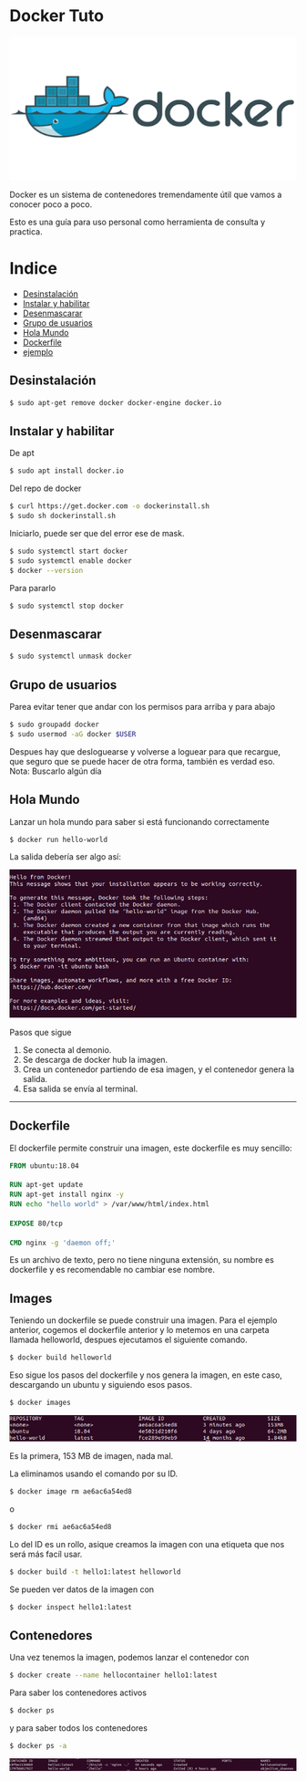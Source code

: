 # Docker Tuto


![](https://github.com/Rijaelto/big_Rata/blob/master/docker/images/dockerlogo.png)

Docker es un sistema de contenedores tremendamente útil que vamos a conocer poco a poco. 

Esto es una guía para uso personal como herramienta de consulta y practica. 


# Indice

<!--ts-->
   * [Desinstalación](#Desinstalación)
   * [Instalar y habilitar](#Instalar-y-habilitar)
   * [Desenmascarar](#Desenmascarar)
   * [Grupo de usuarios](#Grupo-de-usuarios)
   * [Hola Mundo](#Hola-Mundo)
   * [Dockerfile](#Dockerfile)
   * [ejemplo](#ejemplo)

<!--te-->


Desinstalación
--------------

```bash
$ sudo apt-get remove docker docker-engine docker.io
```
	
Instalar y habilitar
--------------------

De apt

```bash
$ sudo apt install docker.io
```

Del repo de docker

```bash
$ curl https://get.docker.com -o dockerinstall.sh
$ sudo sh dockerinstall.sh
```

Iniciarlo, puede ser que del error ese de mask.

```bash
$ sudo systemctl start docker
$ sudo systemctl enable docker
$ docker --version
```

Para pararlo

```bash
$ sudo systemctl stop docker
```

Desenmascarar
-------------

```bash
$ sudo systemctl unmask docker
```

Grupo de usuarios
------

Parea evitar tener que andar con los permisos para arriba y para abajo

```bash
$ sudo groupadd docker
$ sudo usermod -aG docker $USER
```

Despues hay que desloguearse y volverse a loguear para que recargue, que seguro que se puede hacer de otra forma, también es verdad eso. Nota: Buscarlo algún día

Hola Mundo
------

Lanzar un hola mundo para saber si está funcionando correctamente

```bash
$ docker run hello-world
```

La salida debería ser algo así:

![](https://github.com/Rijaelto/big_Rata/blob/master/docker/images/helloworld.png)

	
Pasos que sigue
                
1. Se conecta al demonio. 
2. Se descarga de docker hub la imagen.
3. Crea un contenedor partiendo de esa imagen, y el contenedor genera la salida.
4. Esa salida se envía al terminal.
                
----
	
Dockerfile
------

El dockerfile permite construir una imagen, este dockerfile es muy sencillo:

```dockerfile
FROM ubuntu:18.04

RUN apt-get update
RUN apt-get install nginx -y
RUN echo "hello world" > /var/www/html/index.html

EXPOSE 80/tcp

CMD nginx -g 'daemon off;'
```

Es un archivo de texto, pero no tiene ninguna extensión, su nombre es dockerfile y es recomendable no cambiar ese nombre. 


Images
------

Teniendo un dockerfile se puede construir una imagen. Para el ejemplo anterior, cogemos el dockerfile anterior y lo metemos en una carpeta llamada helloworld, despues ejecutamos el siguiente comando.

```bash
$ docker build helloworld
```

Eso sigue los pasos del dockerfile y nos genera la imagen, en este caso, descargando un ubuntu y siguiendo esos pasos.

```bash
$ docker images
```

![](https://github.com/Rijaelto/big_Rata/blob/master/docker/images/images.png)


Es la primera, 153 MB de imagen, nada mal. 

La eliminamos usando el comando por su ID.

```bash
$ docker image rm ae6ac6a54ed8
```

o

```bash
$ docker rmi ae6ac6a54ed8
```

Lo del ID es un rollo, asique creamos la imagen con una etiqueta que nos será más facíl usar. 

```bash
$ docker build -t hello1:latest helloworld
```

Se pueden ver datos de la imagen con 

```bash
$ docker inspect hello1:latest
```


Contenedores
------

Una vez tenemos la imagen, podemos lanzar el contenedor con 

```bash
$ docker create --name hellocontainer hello1:latest
```

Para saber los contenedores activos 

```bash
$ docker ps 
```

y para saber todos los contenedores

```bash
$ docker ps -a
```
![](https://github.com/Rijaelto/big_Rata/blob/master/docker/images/containers.png)


